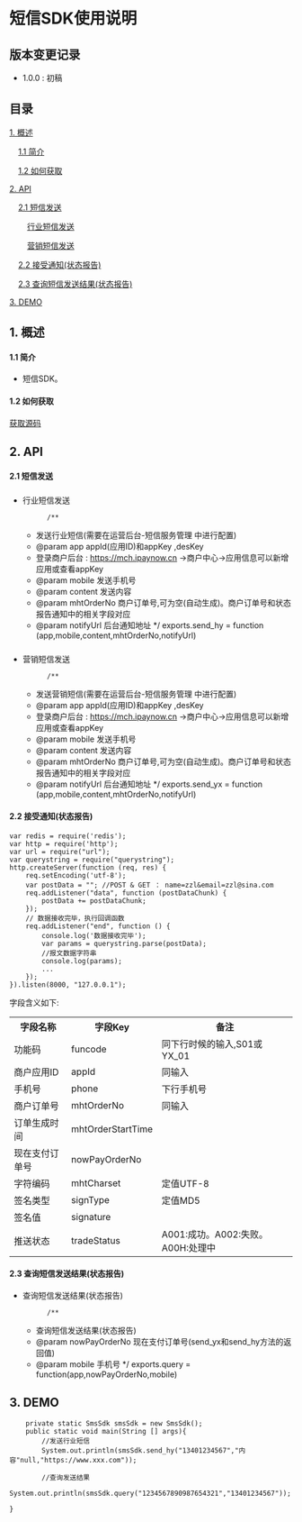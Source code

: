# 短信SDK使用说明 #

## 版本变更记录 ##

- 1.0.0 : 初稿


## 目录 ##

[1. 概述](#1)

&nbsp;&nbsp;&nbsp;&nbsp;[1.1 简介](#1.1)

&nbsp;&nbsp;&nbsp;&nbsp;[1.2 如何获取](#1.2)

[2. API](#2)

&nbsp;&nbsp;&nbsp;&nbsp;[2.1 短信发送](#2.1)

&nbsp;&nbsp;&nbsp;&nbsp;&nbsp;&nbsp;&nbsp;&nbsp;[行业短信发送](#2.1.1)

&nbsp;&nbsp;&nbsp;&nbsp;&nbsp;&nbsp;&nbsp;&nbsp;[营销短信发送](#2.1.2)

&nbsp;&nbsp;&nbsp;&nbsp;[2.2 接受通知(状态报告)](#2.2)

&nbsp;&nbsp;&nbsp;&nbsp;[2.3 查询短信发送结果(状态报告)](#2.3)


[3. DEMO](#3)

<h2 id='1'> 1. 概述 </h2>

<h4 id='1.1'> 1.1 简介 </h4>

- 短信SDK。

<h4 id='1.2'> 1.2 如何获取 </h4>

[获取源码](https://github.com/ipaynowORG/ipaynow_sms_nodejs)





<h2 id='2'> 2. API </h2>

<h4 id='2.1'> 2.1 短信发送 </h4>

<h5 id='2.1.1'></h4>

- 行业短信发送

            /**
     * 发送行业短信(需要在运营后台-短信服务管理 中进行配置)
	 * @param app appId(应用ID)和appKey ,desKey
     * 登录商户后台 : https://mch.ipaynow.cn ->商户中心->应用信息可以新增应用或查看appKey
     * @param mobile    发送手机号
     * @param content   发送内容
     * @param mhtOrderNo    商户订单号,可为空(自动生成)。商户订单号和状态报告通知中的相关字段对应
     * @param notifyUrl 后台通知地址
     */
    exports.send_hy = function (app,mobile,content,mhtOrderNo,notifyUrl)

<h5 id='2.1.2'></h4>

- 营销短信发送

            /**
     * 发送营销短信(需要在运营后台-短信服务管理 中进行配置)
	 * @param app appId(应用ID)和appKey ,desKey
     * 登录商户后台 : https://mch.ipaynow.cn ->商户中心->应用信息可以新增应用或查看appKey
     * @param mobile    发送手机号
     * @param content   发送内容
     * @param mhtOrderNo    商户订单号,可为空(自动生成)。商户订单号和状态报告通知中的相关字段对应
     * @param notifyUrl 后台通知地址
     */
    exports.send_yx = function (app,mobile,content,mhtOrderNo,notifyUrl)


<h4 id='2.2'>2.2 接受通知(状态报告)</h4>

    var redis = require('redis');
    var http = require('http');
    var url = require("url");
    var querystring = require("querystring");
    http.createServer(function (req, res) {
        req.setEncoding('utf-8');
        var postData = ""; //POST & GET ： name=zzl&email=zzl@sina.com
        req.addListener("data", function (postDataChunk) {
            postData += postDataChunk;
        });
        // 数据接收完毕，执行回调函数
        req.addListener("end", function () {
            console.log('数据接收完毕');
            var params = querystring.parse(postData);
            //报文数据字符串
            console.log(params);
            ...
        });
    }).listen(8000, "127.0.0.1");


字段含义如下:

<table>
        <tr>
            <th>字段名称</th>
            <th>字段Key</th>
            <th>备注</th>
        </tr>
        <tr>
            <td>功能码</td>
            <td>funcode</td>
            <td>同下行时候的输入,S01或YX_01</td>
        </tr>
        <tr>
            <td>商户应用ID</td>
            <td>appId</td>
            <td>同输入</td>
         </tr>
<tr>
            <td>手机号</td>
            <td>phone</td>
            <td>下行手机号</td>
         </tr>
<tr>
            <td>商户订单号</td>
            <td>mhtOrderNo</td>
            <td>同输入</td>
         </tr>
<tr>
            <td>订单生成时间</td>
            <td>mhtOrderStartTime</td>
            <td></td>
         </tr>
<tr>
            <td>现在支付订单号</td>
            <td>nowPayOrderNo</td>
            <td></td>
         </tr>
<tr>
            <td>字符编码</td>
            <td>mhtCharset</td>
            <td>定值UTF-8</td>
         </tr>
<tr>
            <td>签名类型</td>
            <td>signType</td>
            <td>定值MD5</td>
         </tr>
<tr>
            <td>签名值</td>
            <td>signature</td>
            <td></td>
         </tr>
<tr>
            <td>推送状态</td>
            <td>tradeStatus</td>
            <td>A001:成功。A002:失败。 A00H:处理中</td>
         </tr>
    </table>

<h4 id='2.3'> 2.3 查询短信发送结果(状态报告) </h4>

- 查询短信发送结果(状态报告)

            /**
     * 查询短信发送结果(状态报告)
     * @param nowPayOrderNo 现在支付订单号(send_yx和send_hy方法的返回值)
     * @param mobile 手机号
     */
    exports.query = function(app,nowPayOrderNo,mobile) 



<h2 id='3'> 3. DEMO </h2>

```
    private static SmsSdk smsSdk = new SmsSdk();
    public static void main(String [] args){
        //发送行业短信
        System.out.println(smsSdk.send_hy("13401234567","内容"null,"https://www.xxx.com"));

        //查询发送结果
        System.out.println(smsSdk.query("1234567890987654321","13401234567"));

}
```